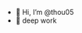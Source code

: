 - 👋 Hi, I’m @thou05
- 🌱 deep work

<!---
thou05/thou05 is a ✨ special ✨ repository because its `README.md` (this file) appears on your GitHub profile.
You can click the Preview link to take a look at your changes.
--->
